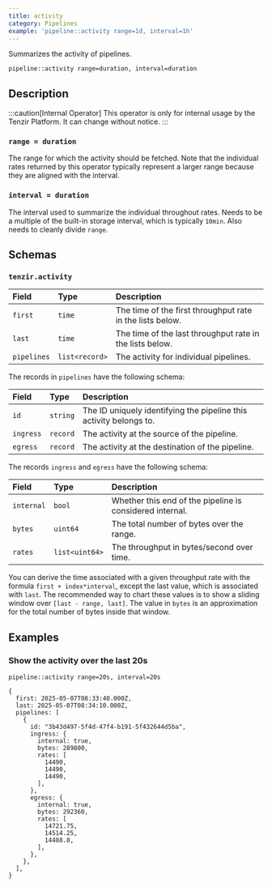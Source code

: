 ```yaml
---
title: activity
category: Pipelines
example: 'pipeline::activity range=1d, interval=1h'
---
```

Summarizes the activity of pipelines.

```tql
pipeline::activity range=duration, interval=duration
```

## Description

:::caution[Internal Operator]
This operator is only for internal usage by the Tenzir Platform. It can change
without notice.
:::

### `range = duration`

The range for which the activity should be fetched. Note that the individual
rates returned by this operator typically represent a larger range because they
are aligned with the interval.

### `interval = duration`

The interval used to summarize the individual throughout rates. Needs to be a
multiple of the built-in storage interval, which is typically `10min`. Also
needs to cleanly divide `range`.

## Schemas

### `tenzir.activity`

| Field       | Type           | Description                                               |
| :---------- | :------------- | :-------------------------------------------------------- |
| `first`     | `time`         | The time of the first throughput rate in the lists below. |
| `last`      | `time`         | The time of the last throughput rate in the lists below.  |
| `pipelines` | `list<record>` | The activity for individual pipelines.                    |

The records in `pipelines` have the following schema:

| Field     | Type     | Description                                                        |
| :-------- | :------- | :----------------------------------------------------------------- |
| `id`      | `string` | The ID uniquely identifying the pipeline this activity belongs to. |
| `ingress` | `record` | The activity at the source of the pipeline.                        |
| `egress`  | `record` | The activity at the destination of the pipeline.                   |

The records `ingress` and `egress` have the following schema:

| Field      | Type           | Description                                              |
| :--------- | :------------- | :------------------------------------------------------- |
| `internal` | `bool`         | Whether this end of the pipeline is considered internal. |
| `bytes`    | `uint64`       | The total number of bytes over the range.                |
| `rates`    | `list<uint64>` | The throughput in bytes/second over time.                |

You can derive the time associated with a given throughput rate with the formula
`first + index*interval`, except the last value, which is associated with
`last`. The recommended way to chart these values is to show a sliding window
over `[last - range, last]`. The value in `bytes` is an approximation for the
total number of bytes inside that window.

## Examples

### Show the activity over the last 20s

```tql
pipeline::activity range=20s, interval=20s
```

```tql
{
  first: 2025-05-07T08:33:40.000Z,
  last: 2025-05-07T08:34:10.000Z,
  pipelines: [
    {
      id: "3b43d497-5f4d-47f4-b191-5f432644d5ba",
      ingress: {
        internal: true,
        bytes: 289800,
        rates: [
          14490,
          14490,
          14490,
        ],
      },
      egress: {
        internal: true,
        bytes: 292360,
        rates: [
          14721.75,
          14514.25,
          14488.8,
        ],
      },
    },
  ],
}
```
